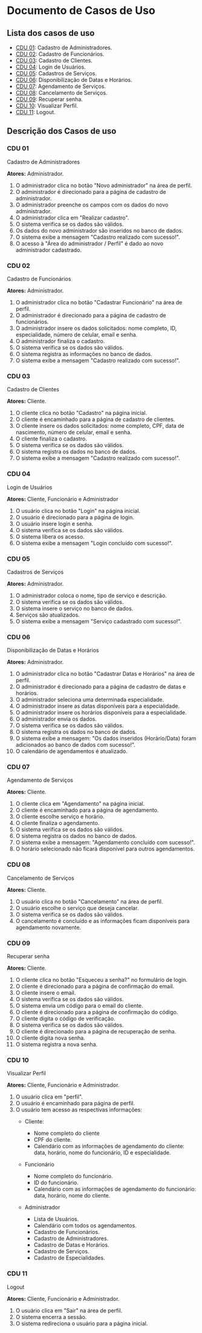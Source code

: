 ﻿# Documento de Casos de Uso

## Lista dos casos de uso
- [CDU 01](#CDU-01): Cadastro de Administradores.
- [CDU 02](#CDU-02): Cadastro de Funcionários.
- [CDU 03](#CDU-03): Cadastro de Clientes.
- [CDU 04](#CDU-04): Login de Usuários.
- [CDU 05](#CDU-05): Cadastros de Serviços.
- [CDU 06](#CDU-06): Disponibilização de Datas e Horários.
- [CDU 07](#CDU-07): Agendamento de Serviços.
- [CDU 08](#CDU-08): Cancelamento de Serviços.
- [CDU 09](#CDU-09): Recuperar senha.
- [CDU 10](#CDU-10): Visualizar Perfil.
- [CDU 11](#CDU-11): Logout.

## Descrição dos Casos de uso
### CDU 01
Cadastro de Administradores

**Atores:** Administrador.

1. O administrador clica no botão "Novo administrador" na área de perfil.
2. O administrador é direcionado para a página de cadastro de administrador.
3. O administrador preenche os campos com os dados do novo administrador.
4. O administrador clica em "Realizar cadastro".
5. O sistema verifica se os dados são válidos.
6. Os dados do novo administrador são inseridos no banco de dados.
7. O sistema exibe a mensagem "Cadastro realizado com sucesso!".
8. O acesso à "Área do administrador / Perfil" é dado ao novo administrador cadastrado.

### CDU 02
Cadastro de Funcionários

**Atores:** Administrador.
 
1. O administrador clica no botão "Cadastrar Funcionário" na área de perfil.
2. O administrador é direcionado para a página de cadastro de funcionários.
3. O administrador insere os dados solicitados: nome completo, ID, especialidade, número de celular, email e senha.
4. O administrador finaliza o cadastro.
5. O sistema verifica se os dados são válidos.
6. O sistema registra as informações no banco de dados.
7. O sistema exibe a mensagem "Cadastro realizado com sucesso!".

### CDU 03
Cadastro de Clientes

**Atores:** Cliente.

1. O cliente clica no botão "Cadastro" na página inicial.
2. O cliente é encaminhado para a página de cadastro de clientes.
3. O cliente insere os dados solicitados: nome completo, CPF, data de nascimento, número de celular, email e senha.
4. O cliente finaliza o cadastro.
5. O sistema verifica se os dados são válidos.
6. O sistema registra os dados no banco de dados.
7. O sistema exibe a mensagem "Cadastro realizado com sucesso!".

### CDU 04
Login de Usuários

**Atores:** Cliente, Funcionário e Administrador

1. O usuário clica no botão "Login" na página inicial.
2. O usuário é direcionado para a página de login.
3. O usuário insere login e senha.    
4. O sistema verifica se os dados são válidos.
5. O sistema libera os acesso.
6. O sistema exibe a mensagem "Login concluído com sucesso!".

### CDU 05
Cadastros de Serviços

**Atores:** Administrador.

1. O administrador coloca o nome, tipo de serviço e descrição.
2. O sistema verifica se os dados são válidos.
4. O sistema insere o serviço no banco de dados.
5. Serviços são atualizados.
6. O sistema exibe a mensagem "Serviço cadastrado com sucesso!".

### CDU 06
Disponibilização de Datas e Horários

**Atores:** Administrador.

1. O administrador clica no botão "Cadastrar Datas e Horários" na área de perfil.
2. O administrador é direcionado para a página de cadastro de datas e horários.
3. O administrador seleciona uma determinada especialidade.
4. O administrador insere as datas disponíveis para a especialidade.
5. O administrador insere os horários disponíveis para a especialidade.
6. O administrador envia os dados.
7. O sistema verifica se os dados são válidos.
8. O sistema registra os dados no banco de dados.
9. O sistema exibe a mensagem: "Os dados inseridos (Horário/Data) foram adicionados ao banco de dados com sucesso!".
10. O calendário de agendamentos é atualizado.

### CDU 07
Agendamento de Serviços

**Atores:** Cliente.

1. O cliente clica em "Agendamento" na página inicial.
2. O cliente é encaminhado para a página de agendamento.
3. O cliente escolhe serviço e horário.
4. O cliente finaliza o agendamento.
5. O sistema verifica se os dados são válidos.
6. O sistema registra os dados no banco de dados.
7. O sistema exibe a mensagem: "Agendamento concluído com sucesso!".
8. O horário selecionado não ficará disponível para outros agendamentos.

### CDU 08
Cancelamento de Serviços

**Atores:** Cliente.

1. O usuário clica no botão "Cancelamento" na área de perfil.
2. O usuário escolhe o serviço que deseja cancelar.
3. O sistema verifica se os dados são válidos.
4. O cancelamento é concluído e as informações ficam disponíveis para agendamento novamente.

### CDU 09
Recuperar senha

**Atores:** Cliente.

1. O cliente clica no botão "Esqueceu a senha?" no formulário de login.
2. O cliente é direcionado para a página de confirmação do email.
3. O cliente insere o email.
4. O sistema verifica se os dados são válidos.
5. O sistema envia um código para o email do cliente.
6. O cliente é direcionado para a página de confirmação do código.
7. O cliente digita o código de verificação.
8. O sistema verifica se os dados são válidos.
9. O cliente é direcionado para a página de recuperação de senha.
10. O cliente digita nova senha.
11. O sistema registra a nova senha.

### CDU 10
Visualizar Perfil

**Atores:** Cliente, Funcionário e Administrador.

1. O usuário clica em "perfil".
2. O usuário é encaminhado para página de perfil.
3. O usuário tem acesso as respectivas informações:
    - Cliente:
      -  Nome completo do cliente
      -  CPF do cliente.
      -  Calendário com as informações de agendamento do cliente: data, horário, nome do funcionário, ID e especialidade.

    - Funcionário
      - Nome completo do funcionário.
      - ID do funcionário.
      - Calendário com as informações de agendamento do funcionário: data, horário, nome do cliente.

    - Administrador
      - Lista de Usuários.
      - Calendário com todos os agendamentos.
      - Cadastro de Funcionários.
      - Cadastro de Administradores.
      - Cadastro de Datas e Horários.
      - Cadastro de Serviços.
      - Cadastro de Especialidades.

### CDU 11
Logout

**Atores:** Cliente, Funcionário e Administrador.

1. O usuário clica em "Sair" na área de perfil.
2. O sistema encerra a sessão.
3. O sistema redireciona o usuário para a página inicial.
